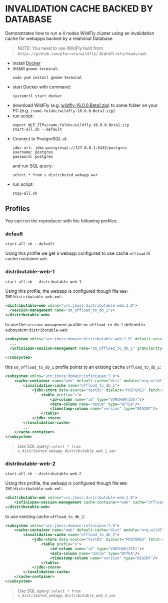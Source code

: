 # INVALIDATION CACHE BACKED BY DATABASE

Demonstrates how to run a 4 nodes WildFly cluster using an invalidation cache for webapps backed by a relational Database.

> NOTE: You need to use WildFly built from `https://github.com/pferraro/wildfly/` branch `refs/heads/web`

- install [Docker](https://docs.docker.com/install/linux/docker-ce/fedora/)
- install `gnome-terminal`:
  ```
  sudo yum install gnome-terminal
  ```
- start Docker with command:
  ```
  systemctl start docker
  ```
- download WildFly (e.g. [wildfly-16.0.0.Beta1.zip](https://download.jboss.org/wildfly/16.0.0.Beta1/wildfly-16.0.0.Beta1.zip)) to some folder on your PC (e.g. `/some-folder/wildfly-16.0.0.Beta1.zip`)
- run script:
  ```
  export WLF_ZIP=/some-folder/wildfly-16.0.0.Beta1.zip
  start-all.sh --default
  ```
- Connect to PostgreSQL at:
  ```
  jdbc-url: jdbc:postgresql://127.0.0.1:5432/postgres 
  username: postgres
  password: postgres
  ```
  and run SQL query:
  ```
  select * from s_distributed_webapp_war
  ```
- run script:
  ```
  stop-all.sh
  ```    

## Profiles

You can run the reproducer with the following profiles:

### default

```
start-all.sh --default
```

Using this profile we get a webapp configured to use cache `offload` in cache container `web`.


### distributable-web-1

```
start-all.sh --distributable-web-1
```

Using this profile, the webapp is configured though file `WEB-INF/distributable-web.xml`:
```xml
<distributable-web xmlns="urn:jboss:distributable-web:1.0">
  <session-management name="sm_offload_to_db_1"/>
</distributable-web>
```
to use the `session-management` profile `sm_offload_to_db_1` defined in subsystem `distributable-web`:
```xml
<subsystem xmlns="urn:jboss:domain:distributable-web:1.0" default-session-management="default" default-single-sign-on-management="default">
  ...
  <infinispan-session-management name="sm_offload_to_db_1" granularity="SESSION" routing="OWNER" cache-container="web" cache="offload_to_db_1"/>
  ...    
</subsystem>
```
this `sm_offload_to_db_1` profile points to an existing cache `offload_to_db_1`:
```xml
<subsystem xmlns="urn:jboss:domain:infinispan:7.0">
    <cache-container name="web" default-cache="dist" module="org.wildfly.clustering.web.infinispan">
        <invalidation-cache name="offload_to_db_1">
            <jdbc-store data-source="testDS" dialect="POSTGRES" fetch-state="false" passivation="false" purge="false" shared="true">
                <table prefix="s">
                    <id-column name="id" type="VARCHAR(255)"/>
                    <data-column name="datum" type="BYTEA"/>
                    <timestamp-column name="version" type="BIGINT"/>
                </table>
            </jdbc-store>
        </invalidation-cache>
        ...
    </cache-container>
</subsystem>
```

> Use SQL query:
    ```
    select * from s_distributed_webapp_distributable_web_1_war
    ```

### distributable-web-2

```
start-all.sh --distributable-web-2
```

Using this profile, the webapp is configured though file `WEB-INF/distributable-web.xml`:
```xml
<distributable-web xmlns="urn:jboss:distributable-web:1.0">
    <infinispan-session-management cache-container="web" cache="offload_to_db_2" granularity="SESSION" routing="OWNER"/>
</distributable-web>
```
to use existing cache `offload_to_db_2`:
```xml
<subsystem xmlns="urn:jboss:domain:infinispan:7.0">
    <cache-container name="web" default-cache="dist" module="org.wildfly.clustering.web.infinispan">
        <invalidation-cache name="offload_to_db_2">
            <jdbc-store data-source="testDS" dialect="POSTGRES" fetch-state="false" passivation="false" purge="false" shared="true">
                <table prefix="s">
                    <id-column name="id" type="VARCHAR(255)"/>
                    <data-column name="datum" type="BYTEA"/>
                    <timestamp-column name="version" type="BIGINT"/>
                </table>
            </jdbc-store>
        </invalidation-cache>
    </cache-container>
</subsystem>    
```

> Use SQL query:
    ```
    select * from s_distributed_webapp_distributable_web_2_war
    ```








